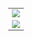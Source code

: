 
<table>
  <tr>
    <td><img src="https://github-readme-stats.vercel.app/api?username=AndrewLaptev&show_icons=true&rank_icon=github"/></td>
  </tr>
  <tr>
    <td><img src="https://github-readme-streak-stats.herokuapp.com/?user=AndrewLaptev"/></td>
  </tr>
</table>
